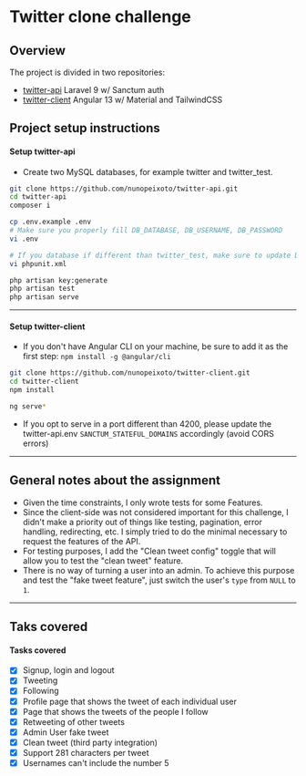 # Twitter clone challenge

## Overview
The project is divided in two repositories:
  - [twitter-api](https://github.com/nunopeixoto/twitter-api) Laravel 9 w/ Sanctum auth <br>
  - [twitter-client](https://github.com/nunopeixoto/twitter-client) Angular 13 w/ Material and TailwindCSS

## Project setup instructions
#### Setup twitter-api
- Create two MySQL databases, for example twitter and twitter_test.
```bash
git clone https://github.com/nunopeixoto/twitter-api.git
cd twitter-api
composer i

cp .env.example .env
# Make sure you properly fill DB_DATABASE, DB_USERNAME, DB_PASSWORD
vi .env

# If you database if different than twitter_test, make sure to update DB_DATABASE on phpunit.xml
vi phpunit.xml

php artisan key:generate
php artisan test
php artisan serve
```
___

#### Setup twitter-client
- If you don't have Angular CLI on your machine, be sure to add it as the first step: `npm install -g @angular/cli`
```bash
git clone https://github.com/nunopeixoto/twitter-client.git
cd twitter-client
npm install

ng serve*

```
* If you opt to serve in a port different than 4200, please update the twitter-api.env `SANCTUM_STATEFUL_DOMAINS` accordingly (avoid CORS errors)

___

## General notes about the assignment
- Given the time constraints, I only wrote tests for some Features.
- Since the client-side was not considered important for this challenge, I didn't make a priority out of things like testing, pagination, error handling, redirecting, etc. I simply tried to do the minimal necessary to request the features of the API.
- For testing purposes, I add the "Clean tweet config" toggle that will allow you to test the "clean tweet" feature.
- There is no way of turning a user into an admin. To achieve this purpose and test the "fake tweet feature", just switch the user's `type` from `NULL` to `1`.

___

## Taks covered

#### Tasks covered
- [x] Signup, login and logout
- [x] Tweeting
- [x] Following
- [x] Profile page that shows the tweet of each individual user
- [x] Page that shows the tweets of the people I follow
- [x] Retweeting of other tweets
- [x] Admin User fake tweet
- [x] Clean tweet (third party integration)
- [x] Support 281 characters per tweet
- [x] Usernames can't include the number 5
